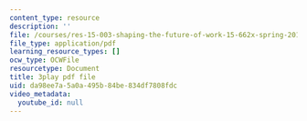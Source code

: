 ```yaml
---
content_type: resource
description: ''
file: /courses/res-15-003-shaping-the-future-of-work-15-662x-spring-2016/da98ee7a5a0a495b84be834df7808fdc_M4dl1quiPPY.pdf
file_type: application/pdf
learning_resource_types: []
ocw_type: OCWFile
resourcetype: Document
title: 3play pdf file
uid: da98ee7a-5a0a-495b-84be-834df7808fdc
video_metadata:
  youtube_id: null
---
```

